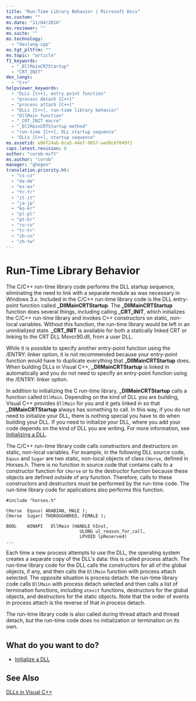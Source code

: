 ```yaml
---
title: "Run-Time Library Behavior | Microsoft Docs"
ms.custom: ""
ms.date: "11/04/2016"
ms.reviewer: ""
ms.suite: ""
ms.technology: 
  - "devlang-cpp"
ms.tgt_pltfrm: ""
ms.topic: "article"
f1_keywords: 
  - "_DllMainCRTStartup"
  - "CRT_INIT"
dev_langs: 
  - "C++"
helpviewer_keywords: 
  - "DLLs [C++], entry point function"
  - "process detach [C++]"
  - "process attach [C++]"
  - "DLLs [C++], run-time library behavior"
  - "DllMain function"
  - "_CRT_INIT macro"
  - "_DllMainCRTStartup method"
  - "run-time [C++], DLL startup sequence"
  - "DLLs [C++], startup sequence"
ms.assetid: e06f24ab-6ca5-44ef-9857-aed0c6f049f2
caps.latest.revision: 8
author: "corob-msft"
ms.author: "corob"
manager: "ghogen"
translation.priority.ht: 
  - "cs-cz"
  - "de-de"
  - "es-es"
  - "fr-fr"
  - "it-it"
  - "ja-jp"
  - "ko-kr"
  - "pl-pl"
  - "pt-br"
  - "ru-ru"
  - "tr-tr"
  - "zh-cn"
  - "zh-tw"
---
```

# Run-Time Library Behavior
The C/C++ run-time library code performs the DLL startup sequence, eliminating the need to link with a separate module as was necessary in Windows 3.x. Included in the C/C++ run-time library code is the DLL entry-point function called **_DllMainCRTStartup**. The **_DllMainCRTStartup** function does several things, including calling **_CRT_INIT**, which initializes the C/C++ run-time library and invokes C++ constructors on static, non-local variables. Without this function, the run-time library would be left in an uninitialized state. **_CRT_INIT** is available for both a statically linked CRT or linking to the CRT DLL Msvcr90.dll, from a user DLL.  
  
 While it is possible to specify another entry-point function using the /ENTRY: linker option, it is not recommended because your entry-point function would have to duplicate everything that **_DllMainCRTStartup** does. When building DLLs in Visual C++, **_DllMainCRTStartup** is linked in automatically and you do not need to specify an entry-point function using the /ENTRY: linker option.  
  
 In addition to initializing the C run-time library, **_DllMainCRTStartup** calls a function called `DllMain`. Depending on the kind of DLL you are building, Visual C++ provides `DllMain` for you and it gets linked in so that **_DllMainCRTStartup** always has something to call. In this way, if you do not need to initialize your DLL, there is nothing special you have to do when building your DLL. If you need to initialize your DLL, where you add your code depends on the kind of DLL you are writing. For more information, see [Initializing a DLL](../build/initializing-a-dll.md).  
  
 The C/C++ run-time library code calls constructors and destructors on static, non-local variables. For example, in the following DLL source code, `Equus` and `Sugar` are two static, non-local objects of class `CHorse`, defined in Horses.h. There is no function in source code that contains calls to a constructor function for `CHorse` or to the destructor function because these objects are defined outside of any function. Therefore, calls to these constructors and destructors must be performed by the run-time code. The run-time library code for applications also performs this function.  
  
```  
#include "horses.h"  
  
CHorse  Equus( ARABIAN, MALE );  
CHorse  Sugar( THOROUGHBRED, FEMALE );  
  
BOOL    WINAPI   DllMain (HANDLE hInst,   
                            ULONG ul_reason_for_call,  
                            LPVOID lpReserved)  
...  
```  
  
 Each time a new process attempts to use the DLL, the operating system creates a separate copy of the DLL's data: this is called process attach. The run-time library code for the DLL calls the constructors for all of the global objects, if any, and then calls the `DllMain` function with process attach selected. The opposite situation is process detach: the run-time library code calls `DllMain` with process detach selected and then calls a list of termination functions, including `atexit` functions, destructors for the global objects, and destructors for the static objects. Note that the order of events in process attach is the reverse of that in process detach.  
  
 The run-time library code is also called during thread attach and thread detach, but the run-time code does no initialization or termination on its own.  
  
## What do you want to do?  
  
-   [Initialize a DLL](../build/initializing-a-dll.md)  
  
## See Also  
 [DLLs in Visual C++](../build/dlls-in-visual-cpp.md)